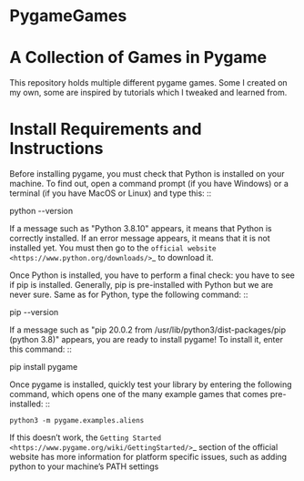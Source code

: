 # PygameGames

# A Collection of Games in Pygame
This repository holds multiple different pygame games. Some I created on my own, some are inspired by tutorials which I tweaked and learned from.

# Install Requirements and Instructions

Before installing pygame, you must check that Python is installed
on your machine. To find out, open a command prompt (if you have
Windows) or a terminal (if you have MacOS or Linux) and type this:
::

   python --version


If a message such as "Python 3.8.10" appears, it means that Python
is correctly installed. If an error message appears, it means that
it is not installed yet. You must then go to the `official website
<https://www.python.org/downloads/>`_ to download it.

Once Python is installed, you have to perform a final check: you have
to see if pip is installed. Generally, pip is pre-installed with
Python but we are never sure. Same as for Python, type the following
command:
::

   pip --version


If a message such as "pip 20.0.2 from /usr/lib/python3/dist-packages/pip
(python 3.8)" appears, you are ready to install pygame! To install
it, enter this command:
::

   pip install pygame

Once pygame is installed, quickly test your library by entering the following
command, which opens one of the many example games that comes pre-installed: 
::

	python3 -m pygame.examples.aliens


If this doesn’t work, the `Getting Started 
<https://www.pygame.org/wiki/GettingStarted/>`_ section of the official 
website has more information for platform specific issues, such as adding
python to your machine’s PATH settings
